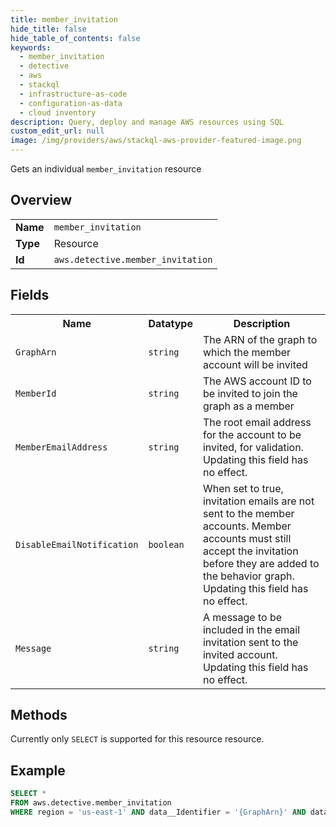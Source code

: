 ```yaml
---
title: member_invitation
hide_title: false
hide_table_of_contents: false
keywords:
  - member_invitation
  - detective
  - aws
  - stackql
  - infrastructure-as-code
  - configuration-as-data
  - cloud inventory
description: Query, deploy and manage AWS resources using SQL
custom_edit_url: null
image: /img/providers/aws/stackql-aws-provider-featured-image.png
---
```

Gets an individual <code>member_invitation</code> resource

## Overview
<table><tbody>
<tr><td><b>Name</b></td><td><code>member_invitation</code></td></tr>
<tr><td><b>Type</b></td><td>Resource</td></tr>
<tr><td><b>Id</b></td><td><code>aws.detective.member_invitation</code></td></tr>
</tbody></table>

## Fields
<table><tbody>
<tr><th>Name</th><th>Datatype</th><th>Description</th></tr>
<tr><td><code>GraphArn</code></td><td><code>string</code></td><td>The ARN of the graph to which the member account will be invited</td></tr><tr><td><code>MemberId</code></td><td><code>string</code></td><td>The AWS account ID to be invited to join the graph as a member</td></tr><tr><td><code>MemberEmailAddress</code></td><td><code>string</code></td><td>The root email address for the account to be invited, for validation. Updating this field has no effect.</td></tr><tr><td><code>DisableEmailNotification</code></td><td><code>boolean</code></td><td>When set to true, invitation emails are not sent to the member accounts. Member accounts must still accept the invitation before they are added to the behavior graph. Updating this field has no effect.</td></tr><tr><td><code>Message</code></td><td><code>string</code></td><td>A message to be included in the email invitation sent to the invited account. Updating this field has no effect.</td></tr>
</tbody></table>

## Methods
Currently only <code>SELECT</code> is supported for this resource resource.

## Example
```sql
SELECT * 
FROM aws.detective.member_invitation
WHERE region = 'us-east-1' AND data__Identifier = '{GraphArn}' AND data__Identifier = '{MemberId}'
```
